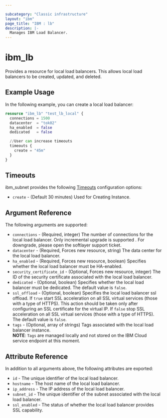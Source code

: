 ```yaml
---

subcategory: "Classic infrastructure"
layout: "ibm"
page_title: "IBM : lb"
description: |-
  Manages IBM Load Balancer.
---
```


# ibm\_lb

Provides a resource for local load balancers. This allows local load balancers to be created, updated, and deleted.

## Example Usage

In the following example, you can create a local load balancer:

```terraform
resource "ibm_lb" "test_lb_local" {
  connections = 1500
  datacenter  = "tok02"
  ha_enabled  = false
  dedicated   = false

  //User can increase timeouts
  timeouts {
    create = "45m"
  }
}
```

## Timeouts

ibm_subnet provides the following [Timeouts](https://www.terraform.io/docs/configuration/resources.html#timeouts) configuration options:

* `create` - (Default 30 minutes) Used for Creating Instance.


## Argument Reference

The following arguments are supported:

* `connections` - (Required, integer) The number of connections for the local load balancer. Only incremental upgrade is supported . For downgrade, please open the softlayer support ticket.
* `datacenter` - (Required, Forces new resource, string) The data center for the local load balancer.
* `ha_enabled` - (Required, Forces new resource, boolean) Specifies whether the local load balancer must be HA-enabled.
* `security_certificate_id` - (Optional, Forces new resource, integer) The ID of the security certificate associated with the local load balancer.
* `dedicated` - (Optional, boolean) Specifies whether the local load balancer must be dedicated. The default value is `false`.
* `ssl_offload` - (Optional, boolean) Specifies the local load balancer ssl offload. If `true` start SSL acceleration on all SSL virtual services (those with a type of HTTPS). This action should be taken only after configuring an SSL certificate for the virtual IP. If `false` stop SSL acceleration on all SSL virtual services (those with a type of HTTPS). The default value is `false`.
* `tags` - (Optional, array of strings) Tags associated with the local load balancer instance.  
  **NOTE**: `Tags` are managed locally and not stored on the IBM Cloud service endpoint at this moment.

## Attribute Reference

In addition to all arguments above, the following attributes are exported:

* `id` - The unique identifier of the local load balancer.
* `hostname` - The host name of the local load balancer.
* `ip_address` - The IP address of the local load balancer.
* `subnet_id` - The unique identifier of the subnet associated with the local load balancer.
* `ssl_enabled` - The status of whether the local load balancer provides SSL capability.

